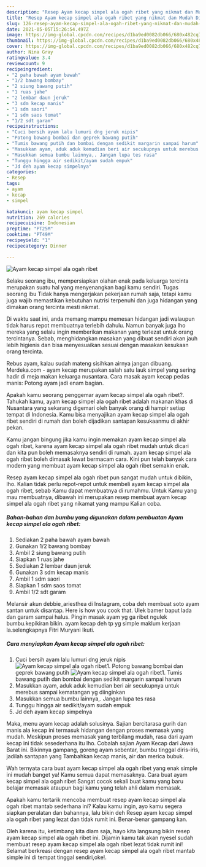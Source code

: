 ```yaml
---
description: "Resep Ayam kecap simpel ala ogah ribet yang nikmat dan Mudah Dibuat"
title: "Resep Ayam kecap simpel ala ogah ribet yang nikmat dan Mudah Dibuat"
slug: 126-resep-ayam-kecap-simpel-ala-ogah-ribet-yang-nikmat-dan-mudah-dibuat
date: 2021-05-05T15:26:54.497Z
image: https://img-global.cpcdn.com/recipes/d1ba9ed0082db066/680x482cq70/ayam-kecap-simpel-ala-ogah-ribet-foto-resep-utama.jpg
thumbnail: https://img-global.cpcdn.com/recipes/d1ba9ed0082db066/680x482cq70/ayam-kecap-simpel-ala-ogah-ribet-foto-resep-utama.jpg
cover: https://img-global.cpcdn.com/recipes/d1ba9ed0082db066/680x482cq70/ayam-kecap-simpel-ala-ogah-ribet-foto-resep-utama.jpg
author: Nina Gray
ratingvalue: 3.4
reviewcount: 9
recipeingredient:
- "2 paha bawah ayam bawah"
- "1/2 bawang bombay"
- "2 siung bawang putih"
- "1 ruas jahe"
- "2 lembar daun jeruk"
- "3 sdm kecap manis"
- "1 sdm saori"
- "1 sdm saos tomat"
- "1/2 sdt garam"
recipeinstructions:
- "Cuci bersih ayam lalu lumuri dng jeruk nipis"
- "Potong bawang bombai dan geprek bawang putih"
- "Tumis bawang putih dan bombai dengan sedikit margarin sampai harum"
- "Masukkan ayam, aduk aduk kemudian beri air secukupnya untuk merebus sampai kematangan yg diinginkan"
- "Masukkan semua bumbu lainnya,. Jangan lupa tes rasa"
- "Tunggu hingga air sedikit/ayam sudah empuk"
- "Jd deh ayam kecap simpelnya"
categories:
- Resep
tags:
- ayam
- kecap
- simpel

katakunci: ayam kecap simpel 
nutrition: 269 calories
recipecuisine: Indonesian
preptime: "PT25M"
cooktime: "PT49M"
recipeyield: "1"
recipecategory: Dinner

---
```



![Ayam kecap simpel ala ogah ribet](https://img-global.cpcdn.com/recipes/d1ba9ed0082db066/680x482cq70/ayam-kecap-simpel-ala-ogah-ribet-foto-resep-utama.jpg)

Selaku seorang ibu, mempersiapkan olahan enak pada keluarga tercinta merupakan suatu hal yang menyenangkan bagi kamu sendiri. Tugas seorang ibu Tidak hanya mengerjakan pekerjaan rumah saja, tetapi kamu juga wajib memastikan kebutuhan nutrisi terpenuhi dan juga hidangan yang dimakan orang tercinta mesti nikmat.

Di waktu  saat ini, anda memang mampu memesan hidangan jadi walaupun tidak harus repot membuatnya terlebih dahulu. Namun banyak juga lho mereka yang selalu ingin memberikan makanan yang terlezat untuk orang tercintanya. Sebab, menghidangkan masakan yang dibuat sendiri akan jauh lebih higienis dan bisa menyesuaikan sesuai dengan masakan kesukaan orang tercinta. 

Rebus ayam, kalau sudah mateng sisihkan airnya jangan dibuang. Merdeka.com - ayam kecap merupakan salah satu lauk simpel yang sering hadir di meja makan keluarga nusantara. Cara masak ayam kecap pedas manis: Potong ayam jadi enam bagian.

Apakah kamu seorang penggemar ayam kecap simpel ala ogah ribet?. Tahukah kamu, ayam kecap simpel ala ogah ribet adalah makanan khas di Nusantara yang sekarang digemari oleh banyak orang di hampir setiap tempat di Indonesia. Kamu bisa menyajikan ayam kecap simpel ala ogah ribet sendiri di rumah dan boleh dijadikan santapan kesukaanmu di akhir pekan.

Kamu jangan bingung jika kamu ingin memakan ayam kecap simpel ala ogah ribet, karena ayam kecap simpel ala ogah ribet mudah untuk dicari dan kita pun boleh memasaknya sendiri di rumah. ayam kecap simpel ala ogah ribet boleh dimasak lewat bermacam cara. Kini pun telah banyak cara modern yang membuat ayam kecap simpel ala ogah ribet semakin enak.

Resep ayam kecap simpel ala ogah ribet pun sangat mudah untuk dibikin, lho. Kalian tidak perlu repot-repot untuk membeli ayam kecap simpel ala ogah ribet, sebab Kamu dapat membuatnya di rumahmu. Untuk Kamu yang mau membuatnya, dibawah ini merupakan resep membuat ayam kecap simpel ala ogah ribet yang nikamat yang mampu Kalian coba.

<!--inarticleads1-->

##### Bahan-bahan dan bumbu yang digunakan dalam pembuatan Ayam kecap simpel ala ogah ribet:

1. Sediakan 2 paha bawah ayam bawah
1. Gunakan 1/2 bawang bombay
1. Ambil 2 siung bawang putih
1. Siapkan 1 ruas jahe
1. Sediakan 2 lembar daun jeruk
1. Gunakan 3 sdm kecap manis
1. Ambil 1 sdm saori
1. Siapkan 1 sdm saos tomat
1. Ambil 1/2 sdt garam


Melansir akun debbie_ariesthea di Instagram, coba deh membuat soto ayam santan untuk disantap. Here is how you cook that. Ulek bamer baput lada dan garam sampai halus. Pingin masak ayam yg ga ribet ngulek bumbu.kepikiran bikin. ayam kecap deh tp yg simple maklum kerjaan la.selengkapnya Fitri Muryani Ikuti. 

<!--inarticleads2-->

##### Cara menyiapkan Ayam kecap simpel ala ogah ribet:

1. Cuci bersih ayam lalu lumuri dng jeruk nipis
<img src="https://img-global.cpcdn.com/steps/6d637275aac55514/160x128cq70/ayam-kecap-simpel-ala-ogah-ribet-langkah-memasak-1-foto.jpg" alt="Ayam kecap simpel ala ogah ribet">1. Potong bawang bombai dan geprek bawang putih
<img src="https://img-global.cpcdn.com/steps/1137c3e19058df35/160x128cq70/ayam-kecap-simpel-ala-ogah-ribet-langkah-memasak-2-foto.jpg" alt="Ayam kecap simpel ala ogah ribet">1. Tumis bawang putih dan bombai dengan sedikit margarin sampai harum
1. Masukkan ayam, aduk aduk kemudian beri air secukupnya untuk merebus sampai kematangan yg diinginkan
1. Masukkan semua bumbu lainnya,. Jangan lupa tes rasa
1. Tunggu hingga air sedikit/ayam sudah empuk
1. Jd deh ayam kecap simpelnya


Maka, menu ayam kecap adalah solusinya. Sajian bercitarasa gurih dan manis ala kecap ini termasuk hidangan dengan proses memasak yang mudah. Meskipun proses memasak yang terbilang mudah, rasa dari ayam kecap ini tidak sesederhana itu lho. Cobalah sajian Ayam Kecap dari Jawa Barat ini. Bikinnya gampang, goreng ayam sebentar, bumbu tinggal diris-iris, jadilah santapan yang Tambahkan kecap manis, air dan merica bubuk. 

Wah ternyata cara buat ayam kecap simpel ala ogah ribet yang enak simple ini mudah banget ya! Kamu semua dapat memasaknya. Cara buat ayam kecap simpel ala ogah ribet Sangat cocok sekali buat kamu yang baru belajar memasak ataupun bagi kamu yang telah ahli dalam memasak.

Apakah kamu tertarik mencoba membuat resep ayam kecap simpel ala ogah ribet mantab sederhana ini? Kalau kamu ingin, ayo kamu segera siapkan peralatan dan bahannya, lalu bikin deh Resep ayam kecap simpel ala ogah ribet yang lezat dan tidak rumit ini. Benar-benar gampang kan. 

Oleh karena itu, ketimbang kita diam saja, hayo kita langsung bikin resep ayam kecap simpel ala ogah ribet ini. Dijamin kamu tak akan nyesel sudah membuat resep ayam kecap simpel ala ogah ribet lezat tidak rumit ini! Selamat berkreasi dengan resep ayam kecap simpel ala ogah ribet mantab simple ini di tempat tinggal sendiri,oke!.

